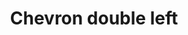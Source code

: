 ---
title: Chevron double left
tags:
icon: chevron-double-left
svg: '<svg xmlns="http://www.w3.org/2000/svg" width="24" height="24" fill="none" viewBox="0 0 24 24" stroke-width="1.5" stroke-linecap="round" stroke-linejoin="round" stroke="currentColor"><path d="m13 6-6 6 6 6"/><path d="m17 6-6 6 6 6"/></svg>'
---